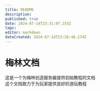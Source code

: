 ```yaml
---
title: README
description: 
published: true
date: 2024-07-14T23:31:07.155Z
tags: 
editor: markdown
dateCreated: 2024-07-14T23:26:48.274Z
---
```


<h1>梅林文档</h1>
这是一个为梅林创造服务器提供初始教程的文档<br>
这个文档致力于为玩家提供良好的游玩教程<br>

